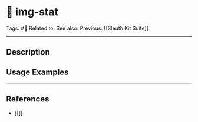 # 💢 img-stat
Tags: #💢
Related to: 
See also: 
Previous: [[Sleuth Kit Suite]]

---
## Description


## Usage Examples


---
## References
- [[]]